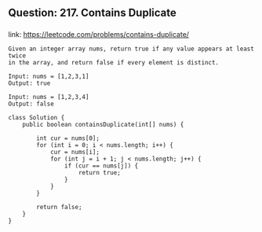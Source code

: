 
## Question: 217. Contains Duplicate
###
link: https://leetcode.com/problems/contains-duplicate/
```
Given an integer array nums, return true if any value appears at least twice
in the array, and return false if every element is distinct.
```
```
Input: nums = [1,2,3,1]
Output: true

Input: nums = [1,2,3,4]
Output: false
```
```
class Solution {
    public boolean containsDuplicate(int[] nums) {
        
        int cur = nums[0];
        for (int i = 0; i < nums.length; i++) {
            cur = nums[i];
            for (int j = i + 1; j < nums.length; j++) {
                if (cur == nums[j]) {
                    return true;
                } 
            }
        }
        
        return false;
    }
}
```